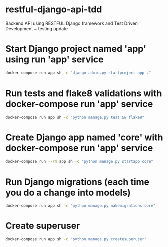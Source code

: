 # restful-django-api-tdd

Backend API using RESTFUL Django framework and Test Driven Development ~ testing update


# Start Django project named 'app' using run 'app' service
```bash
docker-compose run app sh -c "django-admin.py startproject app ."
```
# Run tests and flake8 validations with docker-compose run 'app' service
```bash
docker-compose run app sh -c "python manage.py test && flake8"
```
# Create Django app named 'core' with docker-compose run 'app' service
```bash
docker-compose run --rm app sh -c "python manage.py startapp core"
```
# Run Django migrations (each time you do a change into models)
```bash
docker-compose run app sh -c "python manage.py makemigrations core"
```
# Create superuser
```bash
docker-compose run app sh -c "python manage.py createsuperuser"
```


